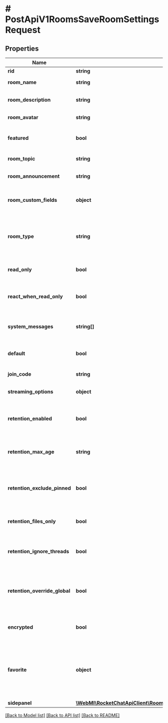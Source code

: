 # # PostApiV1RoomsSaveRoomSettingsRequest

## Properties

Name | Type | Description | Notes
------------ | ------------- | ------------- | -------------
**rid** | **string** | The room ID. |
**room_name** | **string** | The name of the room. | [optional]
**room_description** | **string** | The description of the room. | [optional]
**room_avatar** | **string** | The base64 image. | [optional]
**featured** | **bool** | Whether the room is featured or not. | [optional]
**room_topic** | **string** | The topic of the room. | [optional]
**room_announcement** | **string** | The announcement of the room. | [optional]
**room_custom_fields** | **object** | An object of the custom fields of the room. | [optional]
**room_type** | **string** | The type of the room. It could be &#x60;c&#x60; for public rooms or &#x60;p&#x60; for private rooms. | [optional]
**read_only** | **bool** | Whether the room is read-only or not. | [optional]
**react_when_read_only** | **bool** | Whether users can react when the room is read-only. | [optional]
**system_messages** | **string[]** | The system messages that the room supports. | [optional]
**default** | **bool** | Whether the room is the default room or not. | [optional]
**join_code** | **string** | The join code of the room. | [optional]
**streaming_options** | **object** | The streaming options of the room. | [optional]
**retention_enabled** | **bool** | Whether retention is enabled for the room or not. | [optional]
**retention_max_age** | **string** | The maximum age (in days) of messages to be retained in the room. | [optional]
**retention_exclude_pinned** | **bool** | Whether to exclude pinned messages from retention or not. | [optional]
**retention_files_only** | **bool** | Whether to retain only files in the room or not. | [optional]
**retention_ignore_threads** | **bool** | Whether to ignore threads when retaining messages or not. | [optional]
**retention_override_global** | **bool** | Whether to override the global retention settings for the room or not. | [optional]
**encrypted** | **bool** | Whether the room is encrypted or not. | [optional]
**favorite** | **object** | The favorite settings of the room. Whether the room is marked as favorite and whether it is set as the default room. | [optional]
**sidepanel** | [**\WebMI\RocketChatApiClient\RoomsApi\Model\PostApiV1RoomsSaveRoomSettingsRequestSidepanel**](PostApiV1RoomsSaveRoomSettingsRequestSidepanel.md) |  | [optional]

[[Back to Model list]](../../README.md#models) [[Back to API list]](../../README.md#endpoints) [[Back to README]](../../README.md)
